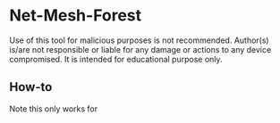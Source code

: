# Net-Mesh-Forest

Use of this tool for malicious purposes is not recommended. Author(s) is/are not responsible or liable for any damage or actions to any device compromised. It is intended for educational purpose only.



## How-to
Note this only works for 
